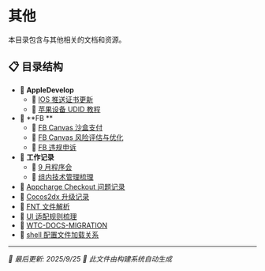 # 其他

本目录包含与其他相关的文档和资源。

## 📋 目录结构

- 📁 **AppleDevelop**
  - 📄 [IOS 推送证书更新](%E5%85%B6%E4%BB%96/AppleDevelop/IOS%20%E6%8E%A8%E9%80%81%E8%AF%81%E4%B9%A6%E6%9B%B4%E6%96%B0)
  - 📄 [苹果设备 UDID 教程](%E5%85%B6%E4%BB%96/AppleDevelop/%E8%8B%B9%E6%9E%9C%E8%AE%BE%E5%A4%87%20UDID%20%E6%95%99%E7%A8%8B)
- 📁 **FB **
  - 📄 [FB Canvas 沙盒支付](%E5%85%B6%E4%BB%96/FB%20/FB%20Canvas%20%E6%B2%99%E7%9B%92%E6%94%AF%E4%BB%98)
  - 📄 [FB Canvas 风险评估与优化](%E5%85%B6%E4%BB%96/FB%20/FB%20Canvas%20%E9%A3%8E%E9%99%A9%E8%AF%84%E4%BC%B0%E4%B8%8E%E4%BC%98%E5%8C%96)
  - 📄 [FB 违规申诉](%E5%85%B6%E4%BB%96/FB%20/FB%20%E8%BF%9D%E8%A7%84%E7%94%B3%E8%AF%89)
- 📁 **工作记录**
  - 📄 [9 月程序会](%E5%85%B6%E4%BB%96/%E5%B7%A5%E4%BD%9C%E8%AE%B0%E5%BD%95/9%20%E6%9C%88%E7%A8%8B%E5%BA%8F%E4%BC%9A)
  - 📄 [组内技术管理梳理](%E5%85%B6%E4%BB%96/%E5%B7%A5%E4%BD%9C%E8%AE%B0%E5%BD%95/%E7%BB%84%E5%86%85%E6%8A%80%E6%9C%AF%E7%AE%A1%E7%90%86%E6%A2%B3%E7%90%86)
- 📄 [Appcharge Checkout 问题记录](Appcharge%20Checkout%20%E9%97%AE%E9%A2%98%E8%AE%B0%E5%BD%95)
- 📄 [Cocos2dx 升级记录](Cocos2dx%20%E5%8D%87%E7%BA%A7%E8%AE%B0%E5%BD%95)
- 📄 [FNT 文件解析](FNT%20%E6%96%87%E4%BB%B6%E8%A7%A3%E6%9E%90)
- 📄 [UI 适配规则梳理](UI%20%E9%80%82%E9%85%8D%E8%A7%84%E5%88%99%E6%A2%B3%E7%90%86)
- 📄 [WTC-DOCS-MIGRATION](WTC-DOCS-MIGRATION)
- 📄 [shell 配置文件加载关系](shell%20%E9%85%8D%E7%BD%AE%E6%96%87%E4%BB%B6%E5%8A%A0%E8%BD%BD%E5%85%B3%E7%B3%BB)

---

*📅 最后更新: 2025/9/25*
*🤖 此文件由构建系统自动生成*
